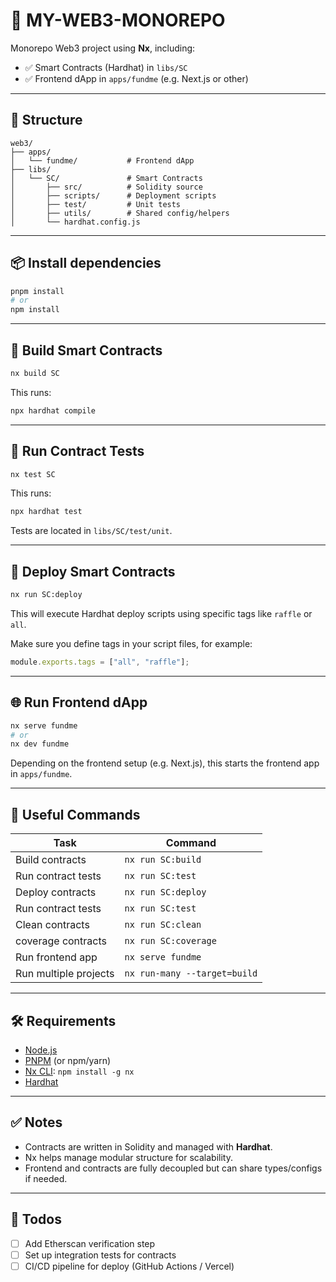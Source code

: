 # 🧠 MY-WEB3-MONOREPO

Monorepo Web3 project using **Nx**, including:

- ✅ Smart Contracts (Hardhat) in `libs/SC`
- ✅ Frontend dApp in `apps/fundme` (e.g. Next.js or other)

---

## 📁 Structure

```
web3/
├── apps/
│   └── fundme/           # Frontend dApp
├── libs/
│   └── SC/               # Smart Contracts
│       ├── src/          # Solidity source
│       ├── scripts/      # Deployment scripts
│       ├── test/         # Unit tests
│       ├── utils/        # Shared config/helpers
│       └── hardhat.config.js
```

---

## 📦 Install dependencies

```bash
pnpm install
# or
npm install
```

---

## 🔨 Build Smart Contracts

```bash
nx build SC
```

This runs:

```bash
npx hardhat compile
```

---

## 🧪 Run Contract Tests

```bash
nx test SC
```

This runs:

```bash
npx hardhat test
```

Tests are located in `libs/SC/test/unit`.

---

## 🚀 Deploy Smart Contracts

```bash
nx run SC:deploy
```

This will execute Hardhat deploy scripts using specific tags like `raffle` or `all`.

Make sure you define tags in your script files, for example:

```js
module.exports.tags = ["all", "raffle"];
```

---

## 🌐 Run Frontend dApp

```bash
nx serve fundme
# or
nx dev fundme
```

Depending on the frontend setup (e.g. Next.js), this starts the frontend app in `apps/fundme`.

---

## 🔗 Useful Commands

| Task                   | Command                        |
|------------------------|--------------------------------|
| Build contracts        | `nx run SC:build`              |
| Run contract tests     | `nx run SC:test`               |
| Deploy contracts       | `nx run SC:deploy`             |
| Run contract tests     | `nx run SC:test`               |
| Clean contracts        | `nx run SC:clean`              |
| coverage  contracts    | `nx run SC:coverage `          |
| Run frontend app       | `nx serve fundme`              |
| Run multiple projects  | `nx run-many --target=build`   |

---

## 🛠️ Requirements

- [Node.js](https://nodejs.org/)
- [PNPM](https://pnpm.io/) (or npm/yarn)
- [Nx CLI](https://nx.dev): `npm install -g nx`
- [Hardhat](https://hardhat.org)

---

## ✅ Notes

- Contracts are written in Solidity and managed with **Hardhat**.
- Nx helps manage modular structure for scalability.
- Frontend and contracts are fully decoupled but can share types/configs if needed.

---

## 📂 Todos

- [ ] Add Etherscan verification step
- [ ] Set up integration tests for contracts
- [ ] CI/CD pipeline for deploy (GitHub Actions / Vercel)